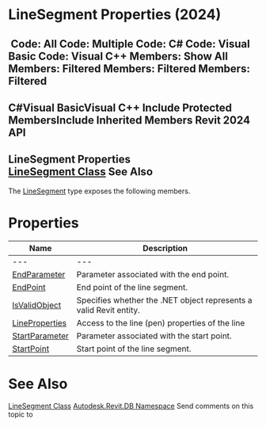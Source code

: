 # LineSegment Properties (2024)

﻿
 Code: All Code: Multiple Code: C# Code: Visual Basic Code: Visual C++  Members: Show All Members: Filtered Members: Filtered Members: Filtered   
---  
C#Visual BasicVisual C++
Include Protected MembersInclude Inherited Members
Revit 2024 API  
---  
LineSegment Properties  
[LineSegment Class](d67cd999-109a-9465-39d0-99bba3e775cf.md "LineSegment Class") See Also  
---  
The [LineSegment](d67cd999-109a-9465-39d0-99bba3e775cf.md "LineSegment Class") type exposes the following members.
# Properties
| Name | Description |
| --- | --- |
| --- | --- | --- |
| [EndParameter](9a3656de-d950-4bd5-4efe-fc7ea4c5c934.md "EndParameter Property") | Parameter associated with the end point. |
| [EndPoint](fa84492f-aaea-004c-2443-d02b6ca83c1d.md "EndPoint Property") | End point of the line segment. |
| [IsValidObject](17545bd6-06d9-b18f-ccbf-af6649ffb4bd.md "IsValidObject Property") | Specifies whether the .NET object represents a valid Revit entity. |
| [LineProperties](a163a075-7b43-68b0-756c-673b695b1ce1.md "LineProperties Property") | Access to the line (pen) properties of the line |
| [StartParameter](0b81c906-30de-5d34-fe23-1d30bf1c47bc.md "StartParameter Property") | Parameter associated with the start point. |
| [StartPoint](63de5878-c194-2219-8463-c656325af84a.md "StartPoint Property") | Start point of the line segment. |

# See Also
[LineSegment Class](d67cd999-109a-9465-39d0-99bba3e775cf.md "LineSegment Class")
[Autodesk.Revit.DB Namespace](87546ba7-461b-c646-cbb1-2cb8f5bff8b2.md "Autodesk.Revit.DB Namespace")
Send comments on this topic to 
